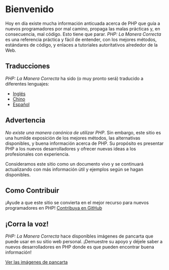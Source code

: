 # Bienvenido

Hoy en día existe mucha información anticuada acerca de PHP que guía a nuevos programadores por mal camino, propaga las malas prácticas y, en consecuencia, mal código. Esto tiene que parar. _PHP: La Manera Correcta_ es una referencia práctica y fácil de entender, con los mejores métodos, estándares de código, y enlaces a tutoriales autoritativos alrededor de la Web.

## Traducciones

_PHP: La Manera Correcta_ ha sido (o muy pronto será) traducido a diferentes lenguajes:

* [Inglés](http://www.phptherightway.com)
* [Chino](http://wulijun.github.com/php-the-right-way)
* [Español](http://ederweber.github.com/php-the-right-way)

## Advertencia

_No existe una manera canónica de utilizar PHP_. Sin embargo, este sitio es una humilde exposición de los mejores métodos, las alternativas disponibles, y buena información acerca de PHP. Su propósito es presentar PHP a los nuevos desarrolladores y ofrecer nuevas ideas a los profesionales con experiencia.

Consideramos este sitio como un documento vivo y se continuará actualizando con más información útil y ejemplos según se hagan disponibles.

## Como Contribuir

¡Ayude a que este sitio se convierta en el mejor recurso para nuevos programadores en PHP! [Contribuya en GitHub][1]

## ¡Corra la voz!

_PHP: La Manera Correcta_ hace disponibles imágenes de pancarta que puede usar en su sitio web personal. ¡Demuestre su apoyo y déjele saber a nuevos desarrolladores en PHP donde es que pueden encontrar buena información!

[Ver las imágenes de pancarta][2]

[1]: https://github.com/codeguy/php-the-right-way/tree/gh-pages
[2]: /banners.html

